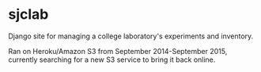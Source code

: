 sjclab
======

Django site for managing a college laboratory's experiments and inventory.

Ran on Heroku/Amazon S3 from September 2014-September 2015, currently searching for a new S3 service to bring it back online.
